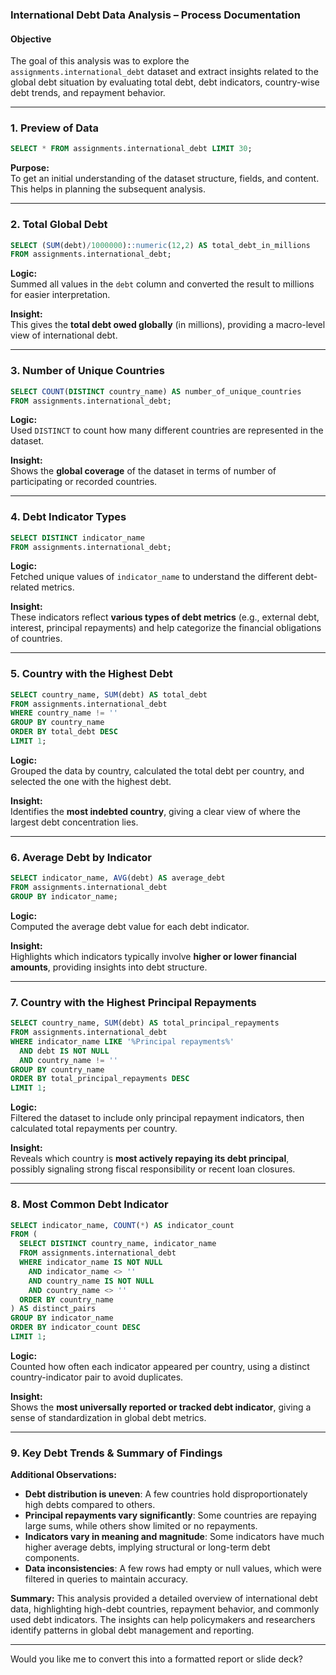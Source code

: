 ### **International Debt Data Analysis – Process Documentation**

#### **Objective**
The goal of this analysis was to explore the `assignments.international_debt` dataset and extract insights related to the global debt situation by evaluating total debt, debt indicators, country-wise debt trends, and repayment behavior.

---

### **1. Preview of Data**
```sql
SELECT * FROM assignments.international_debt LIMIT 30;
```
**Purpose:**  
To get an initial understanding of the dataset structure, fields, and content. This helps in planning the subsequent analysis.

---

### **2. Total Global Debt**
```sql
SELECT (SUM(debt)/1000000)::numeric(12,2) AS total_debt_in_millions
FROM assignments.international_debt;
```
**Logic:**  
Summed all values in the `debt` column and converted the result to millions for easier interpretation.

**Insight:**  
This gives the **total debt owed globally** (in millions), providing a macro-level view of international debt.

---

### **3. Number of Unique Countries**
```sql
SELECT COUNT(DISTINCT country_name) AS number_of_unique_countries
FROM assignments.international_debt;
```
**Logic:**  
Used `DISTINCT` to count how many different countries are represented in the dataset.

**Insight:**  
Shows the **global coverage** of the dataset in terms of number of participating or recorded countries.

---

### **4. Debt Indicator Types**
```sql
SELECT DISTINCT indicator_name 
FROM assignments.international_debt;
```
**Logic:**  
Fetched unique values of `indicator_name` to understand the different debt-related metrics.

**Insight:**  
These indicators reflect **various types of debt metrics** (e.g., external debt, interest, principal repayments) and help categorize the financial obligations of countries.

---

### **5. Country with the Highest Debt**
```sql
SELECT country_name, SUM(debt) AS total_debt
FROM assignments.international_debt
WHERE country_name != ''
GROUP BY country_name 
ORDER BY total_debt DESC
LIMIT 1;
```
**Logic:**  
Grouped the data by country, calculated the total debt per country, and selected the one with the highest debt.

**Insight:**  
Identifies the **most indebted country**, giving a clear view of where the largest debt concentration lies.

---

### **6. Average Debt by Indicator**
```sql
SELECT indicator_name, AVG(debt) AS average_debt
FROM assignments.international_debt
GROUP BY indicator_name;
```
**Logic:**  
Computed the average debt value for each debt indicator.

**Insight:**  
Highlights which indicators typically involve **higher or lower financial amounts**, providing insights into debt structure.

---

### **7. Country with the Highest Principal Repayments**
```sql
SELECT country_name, SUM(debt) AS total_principal_repayments
FROM assignments.international_debt
WHERE indicator_name LIKE '%Principal repayments%' 
  AND debt IS NOT NULL 
  AND country_name != ''
GROUP BY country_name
ORDER BY total_principal_repayments DESC
LIMIT 1;
```
**Logic:**  
Filtered the dataset to include only principal repayment indicators, then calculated total repayments per country.

**Insight:**  
Reveals which country is **most actively repaying its debt principal**, possibly signaling strong fiscal responsibility or recent loan closures.

---

### **8. Most Common Debt Indicator**
```sql
SELECT indicator_name, COUNT(*) AS indicator_count
FROM (
  SELECT DISTINCT country_name, indicator_name
  FROM assignments.international_debt 
  WHERE indicator_name IS NOT NULL 
    AND indicator_name <> ''  
    AND country_name IS NOT NULL 
    AND country_name <> ''
  ORDER BY country_name
) AS distinct_pairs
GROUP BY indicator_name 
ORDER BY indicator_count DESC
LIMIT 1;
```
**Logic:**  
Counted how often each indicator appeared per country, using a distinct country-indicator pair to avoid duplicates.

**Insight:**  
Shows the **most universally reported or tracked debt indicator**, giving a sense of standardization in global debt metrics.

---

### **9. Key Debt Trends & Summary of Findings**
**Additional Observations:**
- **Debt distribution is uneven**: A few countries hold disproportionately high debts compared to others.
- **Principal repayments vary significantly**: Some countries are repaying large sums, while others show limited or no repayments.
- **Indicators vary in meaning and magnitude**: Some indicators have much higher average debts, implying structural or long-term debt components.
- **Data inconsistencies**: A few rows had empty or null values, which were filtered in queries to maintain accuracy.

**Summary:**
This analysis provided a detailed overview of international debt data, highlighting high-debt countries, repayment behavior, and commonly used debt indicators. The insights can help policymakers and researchers identify patterns in global debt management and reporting.

---

Would you like me to convert this into a formatted report or slide deck?